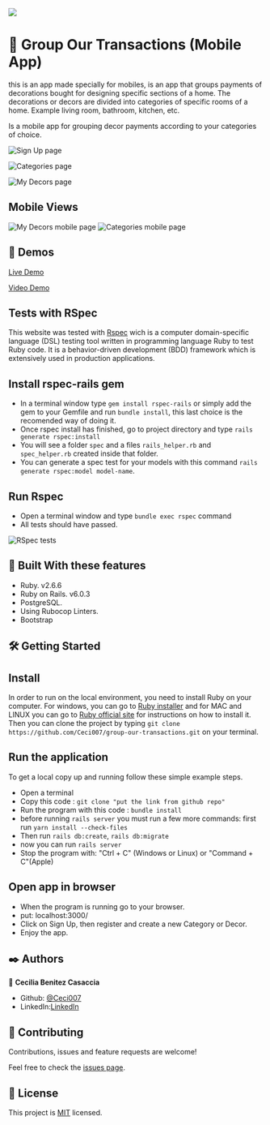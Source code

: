 ![](https://img.shields.io/badge/Microverse-blueviolet)

#  🧐 Group Our Transactions (Mobile App)

this is an app made specially for mobiles, is an app that groups payments of decorations bought for designing specific sections of a home. The decorations or decors are divided into categories of specific rooms of a home. Example living room, bathroom, kitchen, etc. 

Is a mobile app for grouping decor payments according to your categories of choice.

![Sign Up page](./screenshot-1.png)

![Categories page](./screenshot-2.png)

![My Decors page](./screenshot-3.png)

## Mobile Views 
![My Decors mobile page](./screenshot-5.png) ![Categories mobile page](./screenshot-6.png)

## 🔴 Demos

[Live Demo](https://group-our-transactions.herokuapp.com/)

[Video Demo](https://drive.google.com/file/d/1iCnZgT5OyVkxkuVshCFESzXMhBf_uGNi/view?usp=sharing)

## Tests with RSpec 

This website was tested with [Rspec](https://en.wikipedia.org/wiki/RSpec) wich is a computer domain-specific language (DSL) testing tool written in programming language Ruby to test Ruby code. It is a behavior-driven development (BDD) framework which is extensively used in production applications. 

## Install rspec-rails gem
- In a terminal window type ```gem install rspec-rails``` or simply add the gem to your Gemfile and run ```bundle install```, this last choice is the recomended way of doing it.
- Once rspec install has finished, go to project directory and type ```rails generate rspec:install``` 
- You will see a folder ```spec``` and a files ```rails_helper.rb``` and ```spec_helper.rb``` created inside that folder.
- You can generate a spec test for your models with this command ```rails generate rspec:model model-name```.

## Run Rspec 
- Open a terminal window and type ```bundle exec rspec``` command
- All tests should have passed.

![RSpec tests](./screenshot-4.png)

## 🔧 Built With these features
- Ruby. v2.6.6
- Ruby on Rails. v6.0.3
- PostgreSQL.
- Using Rubocop Linters.
- Bootstrap

## 🛠 Getting Started
## Install 
 In order to run on the local environment, you need to install Ruby on your computer. For windows, you can go to [Ruby installer](https://rubyinstaller.org/) and for MAC and LINUX you can go to [Ruby official site](https://www.ruby-lang.org/en/downloads/) for instructions on how to install it. Then you can clone the project by typing ```git clone https://github.com/Ceci007/group-our-transactions.git``` on your terminal.

## Run the application
To get a local copy up and running follow these simple example steps.

- Open a terminal
- Copy this code : ```git clone "put the link from github repo"```
- Run the program with this code : ```bundle install```
- before running ```rails server``` you must run a few more commands: first run ```yarn install --check-files```
- Then run ```rails db:create```, ```rails db:migrate```
- now you can run ```rails server```
- Stop the program with: "Ctrl + C" (Windows or Linux) or "Command + C"(Apple)

## Open app in browser

- When the program is running go to your browser.
- put: localhost:3000/
- Click on Sign Up, then register and create a new Category or Decor.
- Enjoy the app.

## ✒️ Authors
👤 **Cecilia Benitez Casaccia**

- Github: [@Ceci007](https://github.com/Ceci007)
- LinkedIn:[LinkedIn](www.linkedin.com/in/cecilia-benítez)

## 🤝 Contributing
Contributions, issues and feature requests are welcome!

Feel free to check the [issues page](https://github.com/Ceci007/group-our-transactions/issues).

## 📝 License
This project is [MIT](lic.url) licensed.